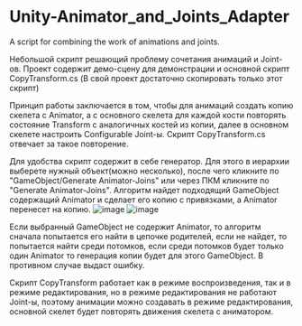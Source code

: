# Unity-Animator_and_Joints_Adapter
A script for combining the work of animations and joints.

Небольшой скрипт решающий проблему сочетания анимаций и Joint-ов. Проект содержит демо-сцену для демонстрации и основной скрипт CopyTransform.cs (В свой проект достаточно скопировать только этот скрипт)

Принцип работы заключается в том, чтобы для анимаций создать копию скелета с Animator, а с основного скелета для каждой кости повторять состояние Transform с аналогичных костей из копии, далее в основном скелете настроить Configurable Joint-ы. Скрипт CopyTransform.cs отвечает за такое повторение. 

Для удобства скрипт содержит в себе генератор. Для этого в иерархии выберете нужный объект(можно несколько), после чего кликните по "GameObject/Generate Animator-Joins" или через ПКМ кликните по "Generate Animator-Joins". Алгоритм найдет подходящий GameObject содержащий Animator и сделает его копию с привязками, а Animator перенесет на копию. 
![image](https://user-images.githubusercontent.com/99481254/183141213-cfe5f285-d1af-4455-9d16-21e0bbe79d27.png)
![image](https://user-images.githubusercontent.com/99481254/183141297-c7a03d7a-6ab7-4770-b0ce-5918622cf2f7.png)

Если выбранный GameObject не содержит Animator, то алгоритм сначала попытается его найти в цепочке родителей, если не найдет, то попытается найти среди потомков, если среди потомков будет только один Animator то генерация копии будет для этого GameObject. В противном случае выдаст ошибку.

Скрипт CopyTransform работает как в режиме воспроизведения, так и в режиме редактирования, но в режиме редактирования не работают Joint-ы, поэтому анимации можно создавать в режиме редактирования, основной скелет будет повторять движения скелета с аниматором.
